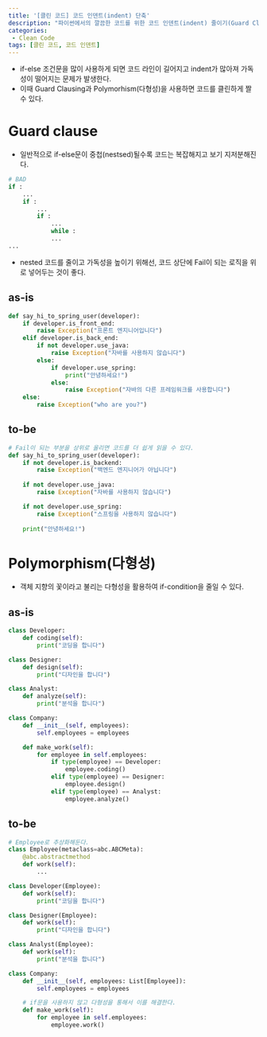 ```yaml
---
title: '[클린 코드] 코드 인덴트(indent) 단축'
description: "파이썬에서의 깔끔한 코드를 위한 코드 인덴트(indent) 줄이기(Guard Clausing, Polymorphism)"
categories:
 - Clean Code
tags: [클린 코드, 코드 인덴트]
---
```


- if-else 조건문을 많이 사용하게 되면 코드 라인이 길어지고 indent가 많아져 가독성이 떨어지는 문제가 발생한다.
- 이때 Guard Clausing과 Polymorhism(다형성)을 사용하면 코드를 클린하게 짤 수 있다.


# Guard clause
- 일반적으로 if-else문이 중첩(nestsed)될수록 코드는 복잡해지고 보기 지저분해진다.

```py
# BAD
if :
	...
	if :
		...
		if :
			...
			while :
			...
...
```

- nested 코드를 줄이고 가독성을 높이기 위해선, 코드 상단에 Fail이 되는 로직을 위로 넣어두는 것이 좋다.

## as-is

```py
def say_hi_to_spring_user(developer):
    if developer.is_front_end:
        raise Exception("프론트 엔지니어입니다")
    elif developer.is_back_end:
        if not developer.use_java:
            raise Exception("자바를 사용하지 않습니다")
        else:
            if developer.use_spring:
                print("안녕하세요!")
            else:
                raise Exception("자바의 다른 프레임워크를 사용합니다")
    else:    
        raise Exception("who are you?")
```

## to-be

```py
# Fail이 되는 부분을 상위로 올리면 코드를 더 쉽게 읽을 수 있다.
def say_hi_to_spring_user(developer):
    if not developer.is_backend:
        raise Exception("백엔드 엔지니어가 아닙니다")
    
    if not developer.use_java:
        raise Exception("자바를 사용하지 않습니다")

    if not developer.use_spring:
        raise Exception("스프링을 사용하지 않습니다")
    
    print("안녕하세요!")
```

# Polymorphism(다형성)
- 객체 지향의 꽃이라고 불리는 다형성을 활용하여 if-condition을 줄일 수 있다.

## as-is

```py
class Developer:
    def coding(self):
        print("코딩을 합니다")

class Designer:
    def design(self):
        print("디자인을 합니다")

class Analyst:
    def analyze(self):
        print("분석을 합니다")

class Company:
    def __init__(self, employees):
        self.employees = employees

    def make_work(self):
        for employee in self.employees:
            if type(employee) == Developer:
                employee.coding()
            elif type(employee) == Designer:
                employee.design()
            elif type(employee) == Analyst:
                employee.analyze()
```

## to-be

```py
# Employee로 추상화해둔다.
class Employee(metaclass=abc.ABCMeta):
    @abc.abstractmethod
    def work(self):
        ...

class Developer(Employee):
    def work(self):
        print("코딩을 합니다")

class Designer(Employee):
    def work(self):
        print("디자인을 합니다")

class Analyst(Employee):
    def work(self):
        print("분석을 합니다")

class Company:
    def __init__(self, employees: List[Employee]):
        self.employees = employees

    # if문을 사용하지 않고 다형성을 통해서 이를 해결한다.
    def make_work(self):
        for employee in self.employees:
            employee.work()
```